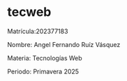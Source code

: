 # tecweb


Matrícula:202377183

Nombre: Angel Fernando Ruíz Vásquez

Materia: Tecnologías Web

Periodo: Primavera 2025
